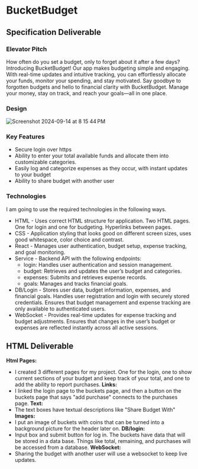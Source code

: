 # BucketBudget
## Specification Deliverable
### Elevator Pitch
  How often do you set a budget, only to forget about it after a few days? Introducing BucketBudget! Our app makes budgeting simple and engaging. With real-time updates and intuitive tracking, you can effortlessly allocate your funds, monitor your spending, and stay motivated. Say goodbye to forgotten budgets and hello to financial clarity with BucketBudget. Manage your money, stay on track, and reach your goals—all in one place.
### Design
![Screenshot 2024-09-14 at 8 15 44 PM](https://github.com/user-attachments/assets/2aed66c9-4829-418f-83d7-991762273b35)
### Key Features
- Secure login over https
- Ability to enter your total available funds and allocate them into customizable categories.
- Easily log and categorize expenses as they occur, with instant updates to your budget
- Ability to share budget with another user 
### Technologies
I am going to use the required technologies in the following ways.

- HTML - Uses correct HTML structure for application. Two HTML pages. One for login and one for budgeting. Hyperlinks between pages.
- CSS - Application styling that looks good on different screen sizes, uses good whitespace, color choice and contrast.
- React - Manages user authentication, budget setup, expense tracking, and goal monitoring.
- Service - Backend API with the following endpoints:
  - login: Handles user authentication and session management.
  - budget: Retrieves and updates the user’s budget and categories.
  - expenses: Submits and retrieves expense records.
  - goals: Manages and tracks financial goals.
- DB/Login - Stores user data, budget information, expenses, and financial goals.
Handles user registration and login with securely stored credentials.
Ensures that budget management and expense tracking are only available to authenticated users.
- WebSocket - Provides real-time updates for expense tracking and budget adjustments.
Ensures that changes in the user’s budget or expenses are reflected instantly across all active sessions.

## HTML Deliverable
**Html Pages:**
- I created 3 different pages for my project. One for the login, one to show current sections of your budget and keep track of your total, and one to add the ability to report purchases.
**Links:**
- I linked the login page to the buckets page, and then a button on the buckets page that says "add purchase" connects to the purchases page.
**Text:**
- The text boxes have textual descriptions like "Share Budget With" 
**Images:**
- I put an image of buckets with coins that can be turned into a background picture for the header later on.
**DB/login:**
- Input box and submit button for log in. The buckets have data that will be stored in a data base. Things like total, remaining, and purchases will be accessed from a database.
**WebSocket:**
- Sharing the budget with another user will use a websocket to keep live updates. 


